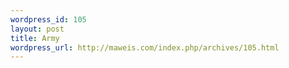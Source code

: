 ```yaml
--- 
wordpress_id: 105
layout: post
title: Army
wordpress_url: http://maweis.com/index.php/archives/105.html
---
```

<img src="http://maweis.com/m/S_IMG_4319.jpg" alt="" />
<img src="http://maweis.com/m/S_IMG_4330.jpg" alt="" />
